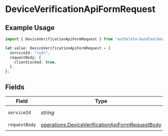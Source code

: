 # DeviceVerificationApiFormRequest

## Example Usage

```typescript
import { DeviceVerificationApiFormRequest } from "authelete-bundled/models/operations";

let value: DeviceVerificationApiFormRequest = {
  serviceId: "<id>",
  requestBody: {
    clientLocked: true,
  },
};
```

## Fields

| Field                                                                                                              | Type                                                                                                               | Required                                                                                                           | Description                                                                                                        |
| ------------------------------------------------------------------------------------------------------------------ | ------------------------------------------------------------------------------------------------------------------ | ------------------------------------------------------------------------------------------------------------------ | ------------------------------------------------------------------------------------------------------------------ |
| `serviceId`                                                                                                        | *string*                                                                                                           | :heavy_check_mark:                                                                                                 | A service ID.                                                                                                      |
| `requestBody`                                                                                                      | [operations.DeviceVerificationApiFormRequestBody](../../models/operations/deviceverificationapiformrequestbody.md) | :heavy_check_mark:                                                                                                 | N/A                                                                                                                |